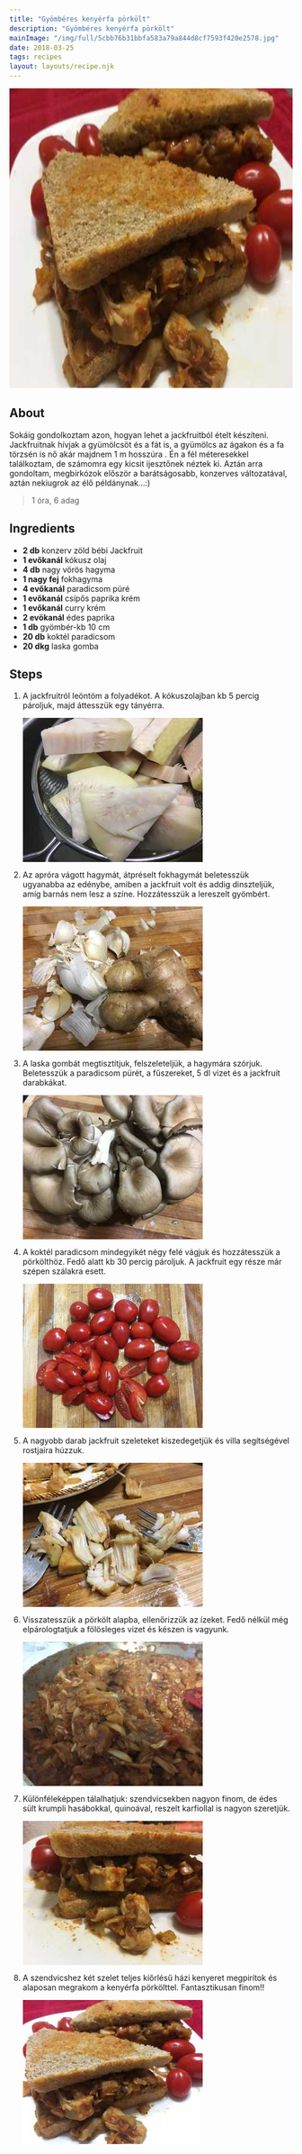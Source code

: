```yaml
---
title: "Gyömbéres kenyérfa pörkölt"
description: "Gyömbéres kenyérfa pörkölt"
mainImage: "/img/full/5cbb76b31bbfa583a79a844d8cf7593f420e2578.jpg"
date: 2018-03-25
tags: recipes
layout: layouts/recipe.njk
---
```

                            
<p align="center"><a href="https://cookpad.com/hu/receptek/4647980-gyomberes-kenyerfa-porkolt" rel="Recipe source page"><img width="751" height="532" src="/img/full/5cbb76b31bbfa583a79a844d8cf7593f420e2578.jpg"/></a></p>

## About
<p class="mb-sm">Sokáig gondolkoztam azon, hogyan lehet a jackfruitból ételt készíteni. Jackfruitnak hívjak a gyümölcsöt és a fát is, a gyümölcs az ágakon és a fa törzsén is nő akár majdnem 1 m hosszúra . Én a fél méteresekkel találkoztam, de számomra egy kicsit ijesztőnek néztek ki. Aztán arra gondoltam, megbirkózok először a barátságosabb, konzerves változatával, aztán nekiugrok az élő példánynak...:)</p>

> 1 óra, 6 adag 

## Ingredients
* **2 db** konzerv zöld bébi Jackfruit
* **1 evőkanál** kókusz olaj
* **4 db** nagy vörös hagyma
* **1 nagy fej** fokhagyma
* **4 evőkanál** paradicsom püré
* **1 evőkanál** csípős paprika krém
* **1 evőkanál** curry krém
* **2 evökanál** édes paprika
* **1 db** gyömbér-kb 10 cm
* **20 db** koktél paradicsom
* **20 dkg** laska gomba

## Steps

1. A jackfruitról leöntöm a folyadékot. A kókuszolajban kb 5 percig pároljuk, majd áttesszük egy tányérra.
 
    <p><img width="320" height="256" align="left" src="/img/full/d2896e0b98832166e5393b88702066bef3926d51.jpg"/></p><div style="clear: both"/>

2. Az apróra vágott hagymát, átpréselt fokhagymát beletesszük ugyanabba az edénybe, amiben a jackfruit volt és addig dinszteljük, amíg barnás nem lesz a színe. Hozzátesszük a lereszelt gyömbért.
 
    <p><img width="320" height="256" align="left" src="/img/full/cc3a24d93cfd6530ff2036cc187cb95020591375.jpg"/></p><div style="clear: both"/>

3. A laska gombát megtisztítjuk, felszeleteljük, a hagymára szórjuk. Beletesszük a paradicsom pürét, a fűszereket, 5 dl vizet és a jackfruit darabkákat.
 
    <p><img width="320" height="256" align="left" src="/img/full/24fd491c4caf8eaa1232ae101667fefa41d63cf6.jpg"/></p><div style="clear: both"/>

4. A koktél paradicsom mindegyikét négy felé vágjuk és hozzátesszük a pörkölthöz. Fedő alatt kb 30 percig pároljuk. A jackfruit egy része már szépen szálakra esett.
 
    <p><img width="320" height="256" align="left" src="/img/full/5771f9e3b2cf755cd3b8c3bc87f60b9491818a9c.jpg"/></p><div style="clear: both"/>

5. A nagyobb darab jackfruit szeleteket kiszedegetjük és villa segítségével rostjaira húzzuk.
 
    <p><img width="320" height="256" align="left" src="/img/full/0ce6c384e0e75b2d165dcdc2a7452fa046f647fa.jpg"/></p><div style="clear: both"/>

6. Visszatesszük a pörkölt alapba, ellenőrizzük az ízeket. Fedő nélkül még elpárologtatjuk a fölösleges vizet és készen is vagyunk.
 
    <p><img width="320" height="256" align="left" src="/img/full/3a962c512272851439c9baf4ccfcf5db5885bc85.jpg"/></p><div style="clear: both"/>

7. Különféleképpen tálalhatjuk: szendvicsekben nagyon finom, de édes sült krumpli hasábokkal, quinoával, reszelt karfiollal is nagyon szeretjük.
 
    <p><img width="320" height="256" align="left" src="/img/full/3fe529776887eae9421c1ccd52d5565f50e9073b.jpg"/></p><div style="clear: both"/>

8. A szendvicshez két szelet teljes kiőrlésű házi kenyeret megpirítok és alaposan megrakom a kenyérfa pörkölttel. Fantasztikusan finom!!
 
    <p><img width="320" height="256" align="left" src="/img/full/6582d5c997781a2badc3317291d7ae08e5f6d7a6.jpg"/></p><div style="clear: both"/>

